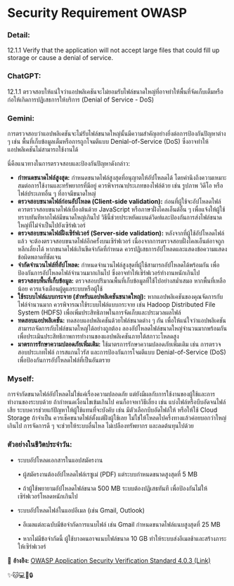 # Security Requirement OWASP  

### **Detail:**  
12.1.1 Verify that the application will not accept large files that could fill up storage or cause a denial of service.  

### **ChatGPT:**  
12.1.1 ตรวจสอบให้แน่ใจว่าแอปพลิเคชันจะไม่ยอมรับไฟล์ขนาดใหญ่ที่อาจทำให้พื้นที่จัดเก็บเต็มหรือก่อให้เกิดการปฏิเสธการให้บริการ (Denial of Service - DoS)

### **Gemini:**  
การตรวจสอบว่าแอปพลิเคชันจะไม่รับไฟล์ขนาดใหญ่นั้นมีความสำคัญอย่างยิ่งต่อการป้องกันปัญหาต่าง ๆ เช่น พื้นที่เก็บข้อมูลเต็มหรือการถูกโจมตีแบบ Denial-of-Service (DoS) ซึ่งอาจทำให้แอปพลิเคชันไม่สามารถใช้งานได้  

นี่คือแนวทางในการตรวจสอบและป้องกันปัญหาดังกล่าว:  
- **กำหนดขนาดไฟล์สูงสุด:** กำหนดขนาดไฟล์สูงสุดที่อนุญาตให้อัปโหลดได้ โดยคำนึงถึงความเหมาะสมต่อการใช้งานและทรัพยากรที่มีอยู่ ควรพิจารณาประเภทของไฟล์ด้วย เช่น รูปภาพ วิดีโอ หรือไฟล์ประเภทอื่น ๆ ที่อาจมีขนาดใหญ่  
- **ตรวจสอบขนาดไฟล์ก่อนอัปโหลด (Client-side validation):** ก่อนที่ผู้ใช้จะอัปโหลดไฟล์ ควรตรวจสอบขนาดไฟล์เบื้องต้นด้วย JavaScript หรือภาษาฝั่งไคลเอ็นต์อื่น ๆ เพื่อแจ้งให้ผู้ใช้ทราบทันทีหากไฟล์มีขนาดใหญ่เกินไป วิธีนี้ช่วยประหยัดแบนด์วิดท์และป้องกันการส่งไฟล์ขนาดใหญ่ที่ไม่จำเป็นไปยังเซิร์ฟเวอร์  
- **ตรวจสอบขนาดไฟล์ฝั่งเซิร์ฟเวอร์ (Server-side validation):** หลังจากที่ผู้ใช้อัปโหลดไฟล์แล้ว จะต้องตรวจสอบขนาดไฟล์อีกครั้งบนเซิร์ฟเวอร์ เนื่องจากการตรวจสอบฝั่งไคลเอ็นต์อาจถูกหลีกเลี่ยงได้ หากขนาดไฟล์เกินขีดจำกัดที่กำหนด ควรปฏิเสธการอัปโหลดและแสดงข้อความแสดงข้อผิดพลาดที่ชัดเจน  
- **จำกัดจำนวนไฟล์ที่อัปโหลด:** กำหนดจำนวนไฟล์สูงสุดที่ผู้ใช้สามารถอัปโหลดได้พร้อมกัน เพื่อป้องกันการอัปโหลดไฟล์จำนวนมากเกินไป ซึ่งอาจทำให้เซิร์ฟเวอร์ทำงานหนักเกินไป  
- **ตรวจสอบพื้นที่เก็บข้อมูล:** ตรวจสอบปริมาณพื้นที่เก็บข้อมูลที่ใช้ไปอย่างสม่ำเสมอ หากพื้นที่เหลือน้อย ควรแจ้งเตือนผู้ดูแลระบบหรือผู้ใช้  
- **ใช้ระบบไฟล์แบบกระจาย (สำหรับแอปพลิเคชันขนาดใหญ่):** หากแอปพลิเคชันของคุณจัดการกับไฟล์จำนวนมาก ควรพิจารณาใช้ระบบไฟล์แบบกระจาย เช่น Hadoop Distributed File System (HDFS) เพื่อเพิ่มประสิทธิภาพในการจัดเก็บและประมวลผลไฟล์  
- **ทดสอบแอปพลิเคชัน:** ทดสอบแอปพลิเคชันด้วยไฟล์ขนาดต่าง ๆ กัน เพื่อให้แน่ใจว่าแอปพลิเคชันสามารถจัดการกับไฟล์ขนาดใหญ่ได้อย่างถูกต้อง ลองอัปโหลดไฟล์ขนาดใหญ่จำนวนมากพร้อมกันเพื่อประเมินประสิทธิภาพการทำงานของแอปพลิเคชันภายใต้สภาวะโหลดสูง  
- **มาตรการรักษาความปลอดภัยเพิ่มเติม:** ใช้มาตรการรักษาความปลอดภัยเพิ่มเติม เช่น การตรวจสอบประเภทไฟล์ การสแกนไวรัส และการป้องกันการโจมตีแบบ Denial-of-Service (DoS) เพื่อป้องกันการอัปโหลดไฟล์ที่เป็นอันตราย  

### **Myself:**  
การจำกัดขนาดไฟล์อัปโหลดไม่ใช่แค่เรื่องความปลอดภัย แต่ยังมีผลกับการใช้งานของผู้ใช้และการทำงานของระบบด้วย ถ้ากำหนดเงื่อนไขเข้มเกินไป คนก็อาจหาวิธีเลี่ยง เช่น แบ่งไฟล์หรือบีบอัดจนไฟล์เสีย ระบบควรช่วยแก้ปัญหาให้ผู้ใช้แทนที่จะบังคับ เช่น มีตัวเลือกบีบอัดไฟล์ให้ หรือให้ใช้ Cloud Storage ถ้าจำเป็น ควรเช็คขนาดไฟล์ตั้งแต่ฝั่งผู้ใช้เลย ไม่ใช่ให้โหลดไปครึ่งทางแล้วค่อยบอกว่าใหญ่เกินไป การจัดการดี ๆ จะช่วยให้ระบบลื่นไหล ไม่เปลืองทรัพยากร และลดต้นทุนไปด้วย  

### **ตัวอย่างในชีวิตประจำวัน:**  
- ระบบอัปโหลดเอกสารในแอปสมัครงาน
  
	•	ผู้สมัครงานต้องอัปโหลดไฟล์เรซูเม่ (PDF) แต่ระบบกำหนดขนาดสูงสุดที่ 5 MB

	•	ถ้าผู้ใช้พยายามอัปโหลดไฟล์ขนาด 500 MB ระบบต้องปฏิเสธทันที เพื่อป้องกันไม่ให้เซิร์ฟเวอร์โหลดหนักเกินไป
- ระบบอัปโหลดไฟล์ในแอปอีเมล (เช่น Gmail, Outlook)

	•	อีเมลแต่ละฉบับมีข้อจำกัดการแนบไฟล์ เช่น Gmail กำหนดขนาดไฟล์แนบสูงสุดที่ 25 MB

	•	หากไม่มีข้อจำกัดนี้ ผู้ใช้บางคนอาจแนบไฟล์ขนาด 10 GB ทำให้ระบบส่งอีเมลช้าและสร้างภาระให้เซิร์ฟเวอร์

📌 **อ้างอิง:** [OWASP Application Security Verification Standard 4.0.3 (Link)](https://raw.githubusercontent.com/OWASP/ASVS/v4.0.3/4.0/OWASP%20Application%20Security%20Verification%20Standard%204.0.3-en.pdf)  

✨🐱💻🎯🔒
